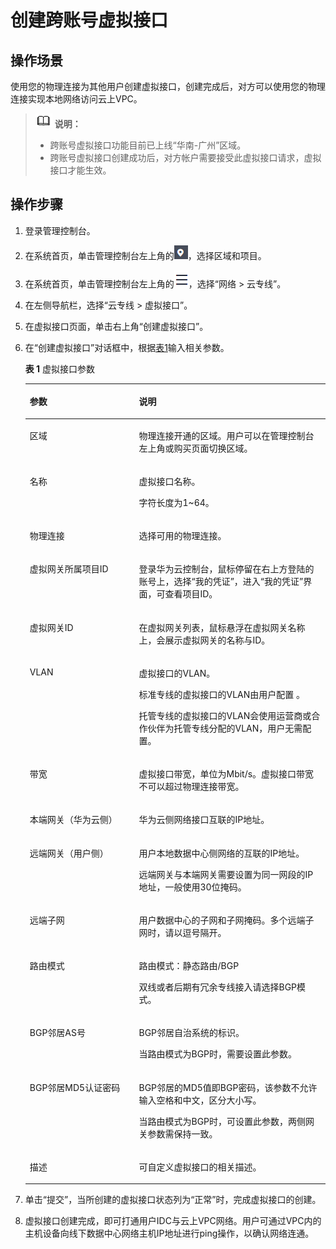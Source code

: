 # 创建跨账号虚拟接口<a name="dc_04_0403"></a>

## 操作场景<a name="section1851810513191"></a>

使用您的物理连接为其他用户创建虚拟接口，创建完成后，对方可以使用您的物理连接实现本地网络访问云上VPC。

>![](public_sys-resources/icon-note.gif) **说明：** 
>-   跨账号虚拟接口功能目前已上线“华南-广州”区域。
>-   跨账号虚拟接口创建成功后，对方帐户需要接受此虚拟接口请求，虚拟接口才能生效。

## 操作步骤<a name="section3362700"></a>

1.  登录管理控制台。
2.  在系统首页，单击管理控制台左上角的![](figures/zh-cn_image_0262075554.png)，选择区域和项目。
3.  在系统首页，单击管理控制台左上角的![](figures/zh-cn_image_0262075555.png)，选择“网络 \> 云专线”。
4.  在左侧导航栏，选择“云专线 \> 虚拟接口”。
5.  在虚拟接口页面，单击右上角“创建虚拟接口”。
6.  在“创建虚拟接口”对话框中，根据[表1](#d0e975)输入相关参数。

    **表 1**  虚拟接口参数

    <a name="d0e975"></a>
    <table><thead align="left"><tr id="row27016396"><th class="cellrowborder" valign="top" width="36.38%" id="mcps1.2.3.1.1"><p id="p40844450"><a name="p40844450"></a><a name="p40844450"></a><strong id="b32055738"><a name="b32055738"></a><a name="b32055738"></a>参数</strong></p>
    </th>
    <th class="cellrowborder" valign="top" width="63.62%" id="mcps1.2.3.1.2"><p id="p46377982"><a name="p46377982"></a><a name="p46377982"></a><strong id="b14748661"><a name="b14748661"></a><a name="b14748661"></a>说明</strong></p>
    </th>
    </tr>
    </thead>
    <tbody><tr id="row1549862614585"><td class="cellrowborder" valign="top" width="36.38%" headers="mcps1.2.3.1.1 "><p id="p34991226185815"><a name="p34991226185815"></a><a name="p34991226185815"></a>区域</p>
    </td>
    <td class="cellrowborder" valign="top" width="63.62%" headers="mcps1.2.3.1.2 "><p id="p102231029143920"><a name="p102231029143920"></a><a name="p102231029143920"></a>物理连接开通的区域。用户可以在管理控制台左上角或购买页面切换区域。</p>
    </td>
    </tr>
    <tr id="row21999663"><td class="cellrowborder" valign="top" width="36.38%" headers="mcps1.2.3.1.1 "><p id="p37142245"><a name="p37142245"></a><a name="p37142245"></a>名称</p>
    </td>
    <td class="cellrowborder" valign="top" width="63.62%" headers="mcps1.2.3.1.2 "><p id="p55731868"><a name="p55731868"></a><a name="p55731868"></a>虚拟接口名称。</p>
    <p id="p31824767"><a name="p31824767"></a><a name="p31824767"></a>字符长度为1~64。</p>
    </td>
    </tr>
    <tr id="row47697451"><td class="cellrowborder" valign="top" width="36.38%" headers="mcps1.2.3.1.1 "><p id="p38288340"><a name="p38288340"></a><a name="p38288340"></a>物理连接</p>
    </td>
    <td class="cellrowborder" valign="top" width="63.62%" headers="mcps1.2.3.1.2 "><p id="p14347805"><a name="p14347805"></a><a name="p14347805"></a>选择可用的物理连接。</p>
    </td>
    </tr>
    <tr id="row57675937"><td class="cellrowborder" valign="top" width="36.38%" headers="mcps1.2.3.1.1 "><p id="p41239346"><a name="p41239346"></a><a name="p41239346"></a>虚拟网关所属项目ID</p>
    </td>
    <td class="cellrowborder" valign="top" width="63.62%" headers="mcps1.2.3.1.2 "><p id="p52052768"><a name="p52052768"></a><a name="p52052768"></a>登录华为云控制台，鼠标停留在右上方登陆的账号上，选择“我的凭证”，进入“我的凭证”界面，可查看项目ID。</p>
    </td>
    </tr>
    <tr id="row10501426153512"><td class="cellrowborder" valign="top" width="36.38%" headers="mcps1.2.3.1.1 "><p id="p751192633514"><a name="p751192633514"></a><a name="p751192633514"></a>虚拟网关ID</p>
    </td>
    <td class="cellrowborder" valign="top" width="63.62%" headers="mcps1.2.3.1.2 "><p id="p845554714389"><a name="p845554714389"></a><a name="p845554714389"></a>在虚拟网关列表，鼠标悬浮在虚拟网关名称上，会展示虚拟网关的名称与ID。</p>
    </td>
    </tr>
    <tr id="row29960169"><td class="cellrowborder" valign="top" width="36.38%" headers="mcps1.2.3.1.1 "><p id="p10854588"><a name="p10854588"></a><a name="p10854588"></a>VLAN</p>
    </td>
    <td class="cellrowborder" valign="top" width="63.62%" headers="mcps1.2.3.1.2 "><p id="p6806473"><a name="p6806473"></a><a name="p6806473"></a>虚拟接口的VLAN。</p>
    <p id="p144404317263"><a name="p144404317263"></a><a name="p144404317263"></a>标准专线的虚拟接口的VLAN由用户配置 。</p>
    <p id="p1268693212242"><a name="p1268693212242"></a><a name="p1268693212242"></a>托管专线的虚拟接口的VLAN会使用运营商或合作伙伴为托管专线分配的VLAN，用户无需配置。</p>
    </td>
    </tr>
    <tr id="row29877163"><td class="cellrowborder" valign="top" width="36.38%" headers="mcps1.2.3.1.1 "><p id="p4131153"><a name="p4131153"></a><a name="p4131153"></a>带宽</p>
    </td>
    <td class="cellrowborder" valign="top" width="63.62%" headers="mcps1.2.3.1.2 "><p id="p66187983"><a name="p66187983"></a><a name="p66187983"></a>虚拟接口带宽，单位为Mbit/s。虚拟接口带宽不可以超过物理连接带宽。</p>
    </td>
    </tr>
    <tr id="row66875974"><td class="cellrowborder" valign="top" width="36.38%" headers="mcps1.2.3.1.1 "><p id="p48244776"><a name="p48244776"></a><a name="p48244776"></a>本端网关（华为云侧）</p>
    </td>
    <td class="cellrowborder" valign="top" width="63.62%" headers="mcps1.2.3.1.2 "><p id="p15512799"><a name="p15512799"></a><a name="p15512799"></a>华为云侧网络接口互联的IP地址。</p>
    </td>
    </tr>
    <tr id="row34541935"><td class="cellrowborder" valign="top" width="36.38%" headers="mcps1.2.3.1.1 "><p id="p46433352"><a name="p46433352"></a><a name="p46433352"></a>远端网关（用户侧）</p>
    </td>
    <td class="cellrowborder" valign="top" width="63.62%" headers="mcps1.2.3.1.2 "><p id="p3005202"><a name="p3005202"></a><a name="p3005202"></a>用户本地数据中心侧网络的互联的IP地址。</p>
    <p id="p27046825"><a name="p27046825"></a><a name="p27046825"></a>远端网关与本端网关需要设置为同一网段的IP地址，一般使用30位掩码。</p>
    </td>
    </tr>
    <tr id="row18385497"><td class="cellrowborder" valign="top" width="36.38%" headers="mcps1.2.3.1.1 "><p id="p12830271"><a name="p12830271"></a><a name="p12830271"></a>远端子网</p>
    </td>
    <td class="cellrowborder" valign="top" width="63.62%" headers="mcps1.2.3.1.2 "><p id="p32619067"><a name="p32619067"></a><a name="p32619067"></a>用户数据中心的子网和子网掩码。多个远端子网时，请以逗号隔开。</p>
    </td>
    </tr>
    <tr id="row22762056"><td class="cellrowborder" valign="top" width="36.38%" headers="mcps1.2.3.1.1 "><p id="p31787270"><a name="p31787270"></a><a name="p31787270"></a>路由模式</p>
    </td>
    <td class="cellrowborder" valign="top" width="63.62%" headers="mcps1.2.3.1.2 "><p id="p24632052"><a name="p24632052"></a><a name="p24632052"></a>路由模式：静态路由/BGP</p>
    <p id="p20361876"><a name="p20361876"></a><a name="p20361876"></a>双线或者后期有冗余专线接入请选择BGP模式。</p>
    </td>
    </tr>
    <tr id="row12749185"><td class="cellrowborder" valign="top" width="36.38%" headers="mcps1.2.3.1.1 "><p id="p26051056"><a name="p26051056"></a><a name="p26051056"></a>BGP邻居AS号</p>
    </td>
    <td class="cellrowborder" valign="top" width="63.62%" headers="mcps1.2.3.1.2 "><p id="p29760816"><a name="p29760816"></a><a name="p29760816"></a>BGP邻居自治系统的标识。</p>
    <p id="p66520758"><a name="p66520758"></a><a name="p66520758"></a>当路由模式为BGP时，需要设置此参数。</p>
    </td>
    </tr>
    <tr id="row41033026"><td class="cellrowborder" valign="top" width="36.38%" headers="mcps1.2.3.1.1 "><p id="p35340771"><a name="p35340771"></a><a name="p35340771"></a>BGP邻居MD5认证密码</p>
    </td>
    <td class="cellrowborder" valign="top" width="63.62%" headers="mcps1.2.3.1.2 "><p id="p2193102395219"><a name="p2193102395219"></a><a name="p2193102395219"></a>BGP邻居的MD5值即BGP密码，该参数不允许输入空格和中文，区分大小写。</p>
    <p id="p60727455"><a name="p60727455"></a><a name="p60727455"></a>当路由模式为BGP时，可设置此参数，两侧网关参数需保持一致。</p>
    </td>
    </tr>
    <tr id="row45574026"><td class="cellrowborder" valign="top" width="36.38%" headers="mcps1.2.3.1.1 "><p id="p508638"><a name="p508638"></a><a name="p508638"></a>描述</p>
    </td>
    <td class="cellrowborder" valign="top" width="63.62%" headers="mcps1.2.3.1.2 "><p id="p41199681"><a name="p41199681"></a><a name="p41199681"></a>可自定义虚拟接口的相关描述。</p>
    </td>
    </tr>
    </tbody>
    </table>

7.  单击“提交”，当所创建的虚拟接口状态列为“正常”时，完成虚拟接口的创建。
8.  虚拟接口创建完成，即可打通用户IDC与云上VPC网络。用户可通过VPC内的主机设备向线下数据中心网络主机IP地址进行ping操作，以确认网络连通。

